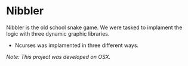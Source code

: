 # Nibbler

Nibbler is the old school snake game. We were tasked to implament the logic with three dynamic graphic libraries.

* Ncurses was implamented in three different ways.

*Note: This project was developed on OSX.*
